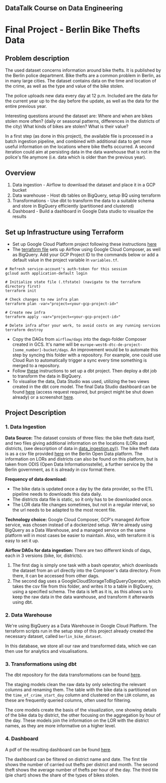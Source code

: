 ## DataTalk Course on Data Engineering
# Final Project - Berlin Bike Thefts Data

## Problem description
The used dataset concerns information around bike thefts. It is published by the Berlin police department. 
Bike thefts are a common problem in Berlin, as in many large cities.
The dataset contains data on the time and location of the crime, as well as the type and value of the bike stolen.

The police uploads new data every day at 12 p.m. Included are the data for the current year up to the day before the update, as well as the data for the entire previous year.

Interesting questions around the dataset are: Where and when are bikes stolen more often? 
(daily or seasonal patterns, differences in the districts of the city)
What kinds of bikes are stolen? What is their value?

In a first step (as done in this project), the available file is processed in a batch ingestion pipeline, 
and combined with additional data to get more useful information on the locations where bike thefts occurred. 
A second iteration could aim at persisting data in the data warehouse that is not in the police's file anymore 
(i.e. data which is older than the previous year).

## Overview

1. Data ingestion - Airflow to download the dataset and place it in a GCP bucket
2. Data warehouse - Host db tables on BigQuery, setup BQ using terraform
3. Transformations - Use dbt to transform the data to a suitable schema and store in BigQuery efficiently (partitioned and clustered)
4. Dashboard - Build a dashboard in Google Data studio to visualize the results

## Set up Infrastructure using Terraform

- Set up Google Cloud Platform project following these instructions [here](https://github.com/DataTalksClub/data-engineering-zoomcamp/blob/main/week_1_basics_n_setup/1_terraform_gcp/2_gcp_overview.md#initial-setup)
- The [terraform file](terraform/main.tf) sets up Airflow using Google Cloud Composer, as well as BigQuery.
Add your GCP Project ID to the commands below or add a default value in the project variable in `variables.tf`.
```shell
# Refresh service-account's auth-token for this session
gcloud auth application-default login

# Initialize state file (.tfstate) (navigate to the terraform directory first)
terraform init

# Check changes to new infra plan
terraform plan -var="project=<your-gcp-project-id>"
```

```shell
# Create new infra
terraform apply -var="project=<your-gcp-project-id>"
```

```shell
# Delete infra after your work, to avoid costs on any running services
terraform destroy
```
- Copy the DAGs from `airflow/dags` into the dags-folder Composer created in GCS. 
It's name will be `europe-west6-dtc-de-project-[some_number]-bucket/dags`.
An improvement would be to automate this step by syncing this folder with a repository.
For example, one could use Cloud Run to automatically trigger a sync every time something is merged to a repository.
- Follow [these](https://github.com/DataTalksClub/data-engineering-zoomcamp/blob/main/week_4_analytics_engineering/dbt_cloud_setup.md)
instructions to set up a dbt project. Then deploy a dbt job to transform the data in BigQuery.
- To visualise the data, Data Studio was used, utilizing the two views created in the dbt core model. 
The final Data Studio dashboard can be found [here](https://datastudio.google.com/u/2/reporting/4b982c64-0df8-417a-8ba9-67f5ee78f065/page/ligqC) 
(access request required, but project might be shut down already) or a screenshot [here](berlin_bike_data_dashboard.pdf).

## Project Description
### 1. Data Ingestion
**Data Source:**
The dataset consists of three files: the bike theft data itself, and two files giving additional information on the locations (LORs and districts, 
(see description of data in [data_ingestion.py](airflow/dags/data_ingestion.py))).
The bike theft data is as a csv file provided [here](https://daten.berlin.de/datensaetze/fahrraddiebstahl-berlin) on the Berlin Open Data platform.
The information on LORs and districts can also be found on this platform,
but is taken from ODIS (Open Data Informationsstelle), a further service by the Berlin government, as it is already in csv format there.

**Frequency of data download:**
- The bike data is updated once a day by the data provider, so the ETL pipeline needs to downloads this data daily. 
- The districts data file is static, so it only has to be downloaded once.
- The LOR data file changes sometimes, but not in a regular interval, so the url needs to be adapted to the most recent file.

**Technology choice:**
Google Cloud Composer, GCP's managed Airflow service, was chosen instead of a dockerized setup. 
We're already using BigQuery as a Data Warehouse, and a managed service on the same platform will
in most cases be easier to maintain. Also, with terraform it is easy to set it up.

**Airflow DAGs for data ingestion:**
There are two different kinds of dags, each in 3 versions (bike, lor, districts). 
1. The first dag is simply one task with a bash operator, which downloads the dataset 
from an url directly into the Composer's data directory. From there, it can be accessed from other dags.
2. The second dag uses a GoogleCloudStorageToBigQueryOperator, which takes the csv file from this folder,
and writes it to a table in BigQuery, using a specified schema. The data is left as it is, as
this allows us to keep the raw data in the data warehouse, and transform it afterwards using dbt.

### 2. Data Warehouse
We're using BigQuery as a Data Warehouse in Google Cloud Platform. The terraform scripts run in the 
setup step of this project already created the necessary dataset, called `berlin_bike_dataset`.

In this database, we store all our raw and transformed data, which we can then use for analytics and visualisations.

### 3. Transformations using dbt

The dbt repository for the data transformations can be found [here](https://github.com/krisnej/dtc-de-project-dbt).

The staging models clean the raw data by only selecting the relevant columns and renaming them.
The table with the bike data is partitioned on the `time_of_crime_start_day` column 
and clustered on the `LOR` column, as these are frequently queried columns, often used 
for filtering.

The core models create the basis of the visualization, one showing details of the bike data 
by district, the other focusing on the aggregation by hour of the day.
These models join the information on the LOR with the district names, as they are more 
informative on a higher level.

### 4. Dashboard

A pdf of the resulting dashboard can be found [here](berlin_bike_data_dashboard.pdf).

The dashboard can be filtered on district name and date. The first tile shows the number of carried out thefts per district and month.
The second theft shows the average number of thefts per hour of the day.
The third tile (pie chart) shows the share of the types of bikes stolen.

